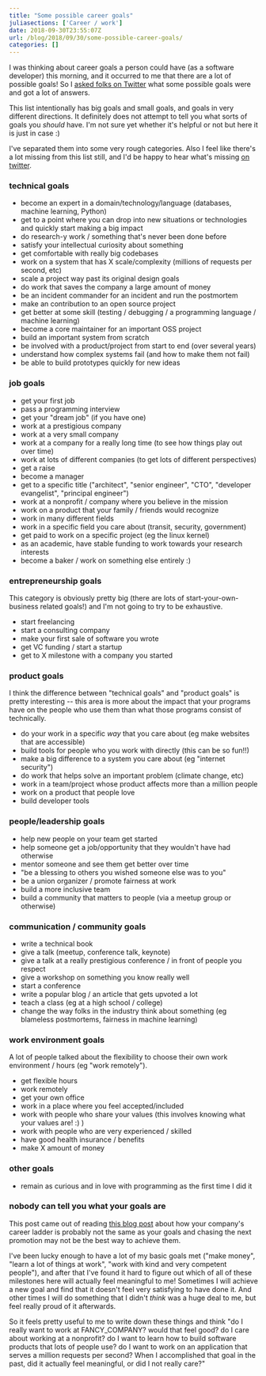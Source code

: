 ```yaml
---
title: "Some possible career goals"
juliasections: ['Career / work']
date: 2018-09-30T23:55:07Z
url: /blog/2018/09/30/some-possible-career-goals/
categories: []
---
```


I was thinking about career goals a person could have (as a software developer) this morning, and it
occurred to me that there are a lot of possible goals! So I [asked folks on Twitter](https://twitter.com/b0rk/status/1046456874856583173) what some possible goals were and got a lot of answers.

This list intentionally has big goals and small goals, and goals in very different directions. It
definitely does not attempt to tell you what sorts of goals you _should_ have. I'm not sure yet
whether it's helpful or not but here it is just in case :)

I've separated them into some very rough categories. Also I feel like there's a lot missing from this list still, and I'd be happy to hear what's missing [on twitter](https://twitter.com/b0rk/status/1046626447379509250).

### technical goals

* become an expert in a domain/technology/language (databases, machine learning, Python)
* get to a point where you can drop into new situations or technologies and quickly start making a
  big impact
* do research-y work / something that's never been done before
* satisfy your intellectual curiosity about something
* get comfortable with really big codebases
* work on a system that has X scale/complexity (millions of requests per second, etc)
* scale a project way past its original design goals
* do work that saves the company a large amount of money
* be an incident commander for an incident and run the postmortem
* make an contribution to an open source project
* get better at some skill (testing / debugging / a programming language / machine learning)
* become a core maintainer for an important OSS project
* build an important system from scratch
* be involved with a product/project from start to end (over several years)
* understand how complex systems fail (and how to make them not fail)
* be able to build prototypes quickly for new ideas

### job goals

* get your first job
* pass a programming interview
* get your "dream job" (if you have one)
* work at a prestigious company
* work at a very small company
* work at a company for a really long time (to see how things play out over time)
* work at lots of different companies (to get lots of different perspectives)
* get a raise
* become a manager
* get to a specific title ("architect", "senior engineer", "CTO", "developer evangelist", "principal engineer")
* work at a nonprofit / company where you believe in the mission
* work on a product that your family / friends would recognize
* work in many different fields
* work in a specific field you care about (transit, security, government)
* get paid to work on a specific project (eg the linux kernel)
* as an academic, have stable funding to work towards your research interests
* become a baker / work on something else entirely :)

### entrepreneurship goals

This category is obviously pretty big (there are lots of start-your-own-business related goals!) and
I'm not going to try to be exhaustive. 

* start freelancing
* start a consulting company
* make your first sale of software you wrote
* get VC funding / start a startup
* get to X milestone with a company you started

### product goals

I think the difference between "technical goals" and "product goals" is pretty interesting -- this
area is more about the impact that your programs have on the people who use them than what those
programs consist of technically.

* do your work in a specific *way* that you care about (eg make websites that are accessible)
* build tools for people who you work with directly (this can be so fun!!)
* make a big difference to a system you care about (eg "internet security")
* do work that helps solve an important problem (climate change, etc)
* work in a team/project whose product affects more than a million people
* work on a product that people love
* build developer tools

### people/leadership goals

* help new people on your team get started
* help someone get a job/opportunity that they wouldn't have had otherwise
* mentor someone and see them get better over time
* "be a blessing to others you wished someone else was to you"
* be a union organizer / promote fairness at work
* build a more inclusive team
* build a community that matters to people (via a meetup group or otherwise)

### communication / community goals

* write a technical book
* give a talk (meetup, conference talk, keynote)
* give a talk at a really prestigious conference / in front of people you respect
* give a workshop on something you know really well
* start a conference
* write a popular blog / an article that gets upvoted a lot
* teach a class (eg at a high school / college)
* change the way folks in the industry think about something (eg blameless postmortems, fairness in
  machine learning)

### work environment goals

A lot of people talked about the flexibility to choose their own work environment / hours (eg "work
remotely").

* get flexible hours
* work remotely
* get your own office
* work in a place where you feel accepted/included
* work with people who share your values (this involves knowing what your values are! :) )
* work with people who are very experienced / skilled
* have good health insurance / benefits
* make X amount of money

### other goals

* remain as curious and in love with programming as the first time I did it

### nobody can tell you what your goals are

This post came out of reading [this blog post](https://lethain.com/career-narratives/) about how
your company's career ladder is probably not the same as your goals and chasing the next promotion
may not be the best way to achieve them.

I've been lucky enough to have a lot of my basic goals met ("make money", "learn a lot of things at
work", "work with kind and very competent people"), and after that I've found it hard to figure out
which of all of these milestones here will actually feel meaningful to me! Sometimes I will achieve
a new goal and find that it doesn't feel very satisfying to have done it. And other times I will do
something that I didn't *think* was a huge deal to me, but feel really proud of it afterwards.

So it feels pretty useful to me to write down these things and think "do I really want to work at
FANCY_COMPANY? would that feel good? do I care about working at a nonprofit? do I want to learn how
to build software products that lots of people use? do I want to work on an application that serves
a million requests per second? When I accomplished that goal in the past, did it actually feel
meaningful, or did I not really care?"
